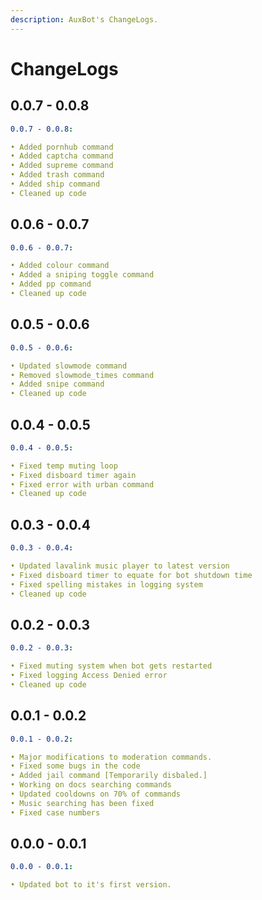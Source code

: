 ```yaml
---
description: AuxBot's ChangeLogs.
---
```


# ChangeLogs

## 0.0.7 - 0.0.8

```yaml
0.0.7 - 0.0.8:

• Added pornhub command
• Added captcha command
• Added supreme command
• Added trash command
• Added ship command
• Cleaned up code
```

## 0.0.6 - 0.0.7

```yaml
0.0.6 - 0.0.7:

• Added colour command
• Added a sniping toggle command
• Added pp command
• Cleaned up code
```

## 0.0.5 - 0.0.6

```yaml
0.0.5 - 0.0.6:

• Updated slowmode command
• Removed slowmode_times command
• Added snipe command
• Cleaned up code
```

## 0.0.4 - 0.0.5

```yaml
0.0.4 - 0.0.5:

• Fixed temp muting loop
• Fixed disboard timer again
• Fixed error with urban command
• Cleaned up code
```

## 0.0.3 - 0.0.4

```yaml
0.0.3 - 0.0.4:

• Updated lavalink music player to latest version
• Fixed disboard timer to equate for bot shutdown time
• Fixed spelling mistakes in logging system
• Cleaned up code
```

## 0.0.2 - 0.0.3

```yaml
0.0.2 - 0.0.3:

• Fixed muting system when bot gets restarted
• Fixed logging Access Denied error
• Cleaned up code
```

## 0.0.1 - 0.0.2

```yaml
0.0.1 - 0.0.2:

• Major modifications to moderation commands.
• Fixed some bugs in the code
• Added jail command [Temporarily disbaled.]
• Working on docs searching commands
• Updated cooldowns on 70% of commands
• Music searching has been fixed
• Fixed case numbers
```

## 0.0.0 - 0.0.1

```yaml
0.0.0 - 0.0.1:

• Updated bot to it's first version.
```